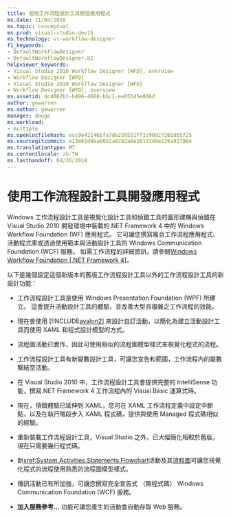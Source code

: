 ```yaml
---
title: 使用工作流程設計工具開發應用程式
ms.date: 11/04/2016
ms.topic: conceptual
ms.prod: visual-studio-dev15
ms.technology: vs-workflow-designer
f1_keywords:
- DefaultWorkflowDesigner
- DefaultWorkflowDesigner.UI
helpviewer_keywords:
- Visual Studio 2010 Workflow Designer [WFD], overview
- Workflow Designer [WFD]
- Visual Studio 2010 Workflow Designer [WFD]
- Workflow Designer [WFD], overview
ms.assetid: 4cd062b1-b496-4668-bbc1-ee85545e066d
author: gewarren
ms.author: gewarren
manager: douge
ms.workload:
- multiple
ms.openlocfilehash: ecc9e42146bfa7de259551ff1c90d27201db5725
ms.sourcegitcommit: e13e61ddea6032a8282abe16131d9e136a927984
ms.translationtype: MT
ms.contentlocale: zh-TW
ms.lasthandoff: 04/26/2018
---
```

# <a name="developing-applications-with-the-workflow-designer"></a>使用工作流程設計工具開發應用程式

Windows 工作流程設計工具是視覺化設計工具和偵錯工具的圖形建構與偵錯在 Visual Studio 2010 開發環境中裝載的.NET Framework 4 中的 Windows Workflow Foundation (WF) 應用程式。 它可讓您撰寫複合工作流程應用程式、 活動程式庫或透過使用範本與活動設計工具的 Windows Communication Foundation (WCF) 服務。 如需工作流程的詳細資訊，請參閱[Windows Workflow Foundation &#91;.NET Framework 4&#93;](http://msdn.microsoft.com/Library/9a23ea6b-d600-483e-89cd-8889cfec5f66)。

 以下是幾個設定這個新版本的舊版工作流程設計工具以外的工作流程設計工具的新設計功能：

-   工作流程設計工具是使用 Windows Presentation Foundation (WPF) 所建立。 這會提升活動設計工具的體驗，並改善大型且複雜之工作流程的效能。

-   現在會使用 [!INCLUDE[avalon2](../workflow-designer/includes/avalon2_md.md)] 來設計自訂活動，以簡化為建立活動設計工具而使用 XAML 和程式設計模型的方式。

-   流程圖活動已實作，因此可使用相似的流程圖模型樣式來視覺化程式的流程。

-   工作流程設計工具有新變數設計工具，可讓您宣告和範圍，工作流程內的變數繫結至活動。

-   在 Visual Studio 2010 中，工作流程設計工具會提供完整的 IntelliSense 功能，撰寫.NET Framework 4 工作流程內的 Visual Basic 運算式時。

-   現在，偵錯體驗已延伸到 XAML，您可在 XAML 工作流程定義中設定中斷點，以及在執行階段步入 XAML 程式碼，提供與使用 Managed 程式碼相似的經驗。

-   重新裝載工作流程設計工具，Visual Studio 之外，已大幅簡化相較於舊版，現在只需要幾行程式碼。

-   新<xref:System.Activities.Statements.Flowchart>活動及其[流程圖](../workflow-designer/flowchart-activity-designer.md)可讓您視覺化程式的流程使用熟悉的流程圖模型樣式。

-   傳訊活動已有所加強，可讓您撰寫完全宣告式 （無程式碼） Windows Communication Foundation (WCF) 服務。

-   **加入服務參考...** 功能可讓您產生的活動會自動存取 Web 服務。